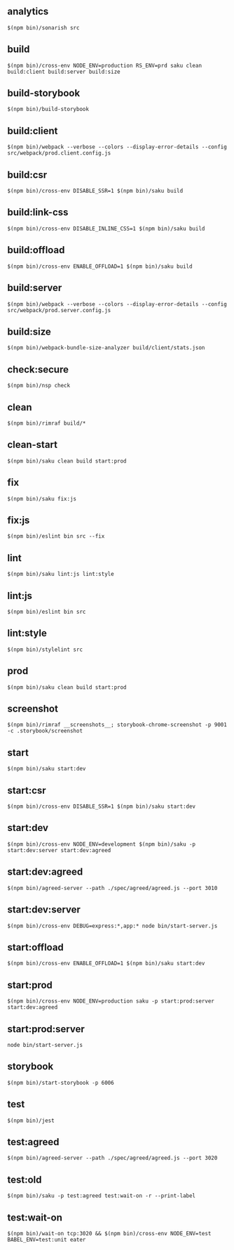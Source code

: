 analytics
---
    $(npm bin)/sonarish src

build
---

    $(npm bin)/cross-env NODE_ENV=production RS_ENV=prd saku clean build:client build:server build:size

build-storybook
---
    $(npm bin)/build-storybook

build:client
---
    $(npm bin)/webpack --verbose --colors --display-error-details --config src/webpack/prod.client.config.js

build:csr
---
    $(npm bin)/cross-env DISABLE_SSR=1 $(npm bin)/saku build

build:link-css
---
    $(npm bin)/cross-env DISABLE_INLINE_CSS=1 $(npm bin)/saku build

build:offload
---
    $(npm bin)/cross-env ENABLE_OFFLOAD=1 $(npm bin)/saku build

build:server
---
    $(npm bin)/webpack --verbose --colors --display-error-details --config src/webpack/prod.server.config.js

build:size
---
    $(npm bin)/webpack-bundle-size-analyzer build/client/stats.json

check:secure
---
    $(npm bin)/nsp check

clean
---
    $(npm bin)/rimraf build/*

clean-start
---
    $(npm bin)/saku clean build start:prod

fix
---
    $(npm bin)/saku fix:js

fix:js
---
    $(npm bin)/eslint bin src --fix

lint
---
    $(npm bin)/saku lint:js lint:style

lint:js
---
    $(npm bin)/eslint bin src

lint:style
---
    $(npm bin)/stylelint src

prod
---
    $(npm bin)/saku clean build start:prod

screenshot
---
    $(npm bin)/rimraf __screenshots__; storybook-chrome-screenshot -p 9001 -c .storybook/screenshot

start
---
    $(npm bin)/saku start:dev

start:csr
---
    $(npm bin)/cross-env DISABLE_SSR=1 $(npm bin)/saku start:dev

start:dev
---
    $(npm bin)/cross-env NODE_ENV=development $(npm bin)/saku -p start:dev:server start:dev:agreed

start:dev:agreed
---
    $(npm bin)/agreed-server --path ./spec/agreed/agreed.js --port 3010

start:dev:server
---
    $(npm bin)/cross-env DEBUG=express:*,app:* node bin/start-server.js

start:offload
---
    $(npm bin)/cross-env ENABLE_OFFLOAD=1 $(npm bin)/saku start:dev

start:prod
---
    $(npm bin)/cross-env NODE_ENV=production saku -p start:prod:server start:dev:agreed

start:prod:server
---
    node bin/start-server.js

storybook
---
    $(npm bin)/start-storybook -p 6006

test
---
    $(npm bin)/jest

test:agreed
---
    $(npm bin)/agreed-server --path ./spec/agreed/agreed.js --port 3020

test:old
---
    $(npm bin)/saku -p test:agreed test:wait-on -r --print-label

test:wait-on
---
    $(npm bin)/wait-on tcp:3020 && $(npm bin)/cross-env NODE_ENV=test BABEL_ENV=test:unit eater
